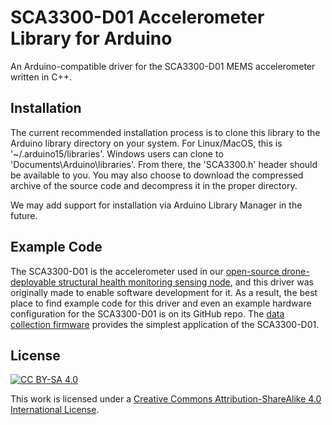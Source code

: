 # SCA3300-D01 Accelerometer Library for Arduino
An Arduino-compatible driver for the SCA3300-D01 MEMS accelerometer written in
C++.

## Installation
The current recommended installation process is to clone this library to the
Arduino library directory on your system. For Linux/MacOS, this is
'~/.arduino15/libraries'. Windows users can clone to
'Documents\Arduino\libraries'. From there, the 'SCA3300.h' header should be
available to you. You may also choose to download the compressed archive of the
source code and decompress it in the proper directory.

We may add support for installation via Arduino Library Manager in the future.

## Example Code
The SCA3300-D01 is the accelerometer used in our [open-source drone-deployable
structural health monitoring sensing
node](https://github.com/ARTS-Laboratory/Drone-Delivered-Vibration-Sensor), and
this driver was originally made to enable software development for it. As a
result, the best place to find example code for this driver and even an example
hardware configuration for the SCA3300-D01 is on its GitHub repo. The [data
collection
firmware](https://github.com/ARTS-Laboratory/Drone-Delivered-Vibration-Sensor/blob/master/system_design/Bayonne/V0.2/Software/Arduino/dataset-collection/dataset-collection.ino)
provides the simplest application of the SCA3300-D01.

## License
[![CC BY-SA 4.0][cc-by-sa-shield]][cc-by-sa]

This work is licensed under a
[Creative Commons Attribution-ShareAlike 4.0 International License][cc-by-sa].


[cc-by-sa]: http://creativecommons.org/licenses/by-sa/4.0/
[cc-by-sa-image]: https://licensebuttons.net/l/by-sa/4.0/88x31.png
[cc-by-sa-shield]: https://img.shields.io/badge/License-CC%20BY--SA%204.0-lightgrey.svg






















